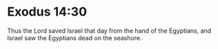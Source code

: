 # Exodus 14:30

Thus the Lord saved Israel that day from the hand of the Egyptians, and Israel saw the Egyptians dead on the seashore.
